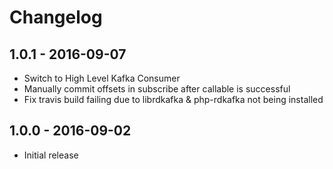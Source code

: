 # Changelog

## 1.0.1 - 2016-09-07

* Switch to High Level Kafka Consumer
* Manually commit offsets in subscribe after callable is successful
* Fix travis build failing due to librdkafka & php-rdkafka not being installed

## 1.0.0 - 2016-09-02

* Initial release